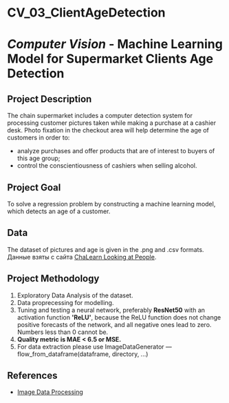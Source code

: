 # CV_03_ClientAgeDetection

# ***Computer Vision*** - Machine Learning Model for Supermarket Clients Age Detection

## Project Description

The chain supermarket includes a computer detection system for processing customer pictures taken while making a purchase at a cashier desk. Photo fixation in the checkout area will help determine the age of customers in order to:  
- analyze purchases and offer products that are of interest to buyers of this age group; 
- control the conscientiousness of cashiers when selling alcohol.


## Project Goal
To solve a regression problem by constructing a machine learning model, which detects an age of a customer. 

## Data
The dataset of pictures and age is given in the .png and .csv formats.
Данные взяты с сайта [ChaLearn Looking at People](http://chalearnlap.cvc.uab.es/dataset/26/description/).


## Project Methodology
1. Exploratory Data Analysis of the dataset.
2. Data proprecessing for modelling.
3. Tuning and testing a neural network, preferably **ResNet50** with an activation function **'ReLU'**, because the ReLU function does not change positive forecasts of the network, and all negative ones lead to zero. Numbers less than 0 cannot be.
4. **Quality metric is MAE < 6.5 or MSE.**
5. For data extraction please use ImageDataGenerator —flow_from_dataframe(dataframe, directory, ...)

## References
- [Image Data Processing](https://keras.io/api/preprocessing/image/)
